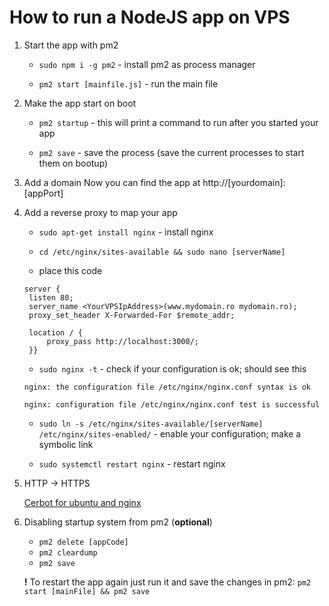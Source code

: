 # How to run a NodeJS app on VPS

1. Start the app with pm2

   - `sudo npm i -g pm2` - install pm2 as process manager

   - `pm2 start [mainfile.js]` - run the main file

2. Make the app start on boot

   - `pm2 startup` - this will print a command to run after you started your app

   - `pm2 save` - save the process (save the current processes to start them on bootup)

3. Add a domain
   Now you can find the app at http://[yourdomain]:[appPort]

4. Add a reverse proxy to map your app

   - `sudo apt-get install nginx` - install nginx

   - `cd /etc/nginx/sites-available && sudo nano [serverName]`

   - place this code

   ```
   server {
    listen 80;
    server_name <YourVPSIpAddress>(www.mydomain.ro mydomain.ro);
    proxy_set_header X-Forwarded-For $remote_addr;

    location / {
        proxy_pass http://localhost:3000/;
    }}
   ```

   - `sudo nginx -t` - check if your configuration is ok; should see this

   ```
   nginx: the configuration file /etc/nginx/nginx.conf syntax is ok

   nginx: configuration file /etc/nginx/nginx.conf test is successful
   ```

   - `sudo ln -s /etc/nginx/sites-available/[serverName] /etc/nginx/sites-enabled/` - enable your configuration; make a symbolic link

   - `sudo systemctl restart nginx` - restart nginx

5) HTTP -> HTTPS

   [Cerbot for ubuntu and nginx](https://certbot.eff.org/lets-encrypt/ubuntubionic-nginx)

6) Disabling startup system from pm2 (**optional**)

   - `pm2 delete [appCode]`
   - `pm2 cleardump`
   - `pm2 save`

   **!** To restart the app again just run it and save the changes in pm2:
   `pm2 start [mainFile] && pm2 save`
